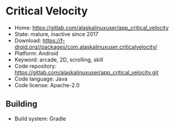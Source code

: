 # Critical Velocity

- Home: https://gitlab.com/alaskalinuxuser/app_critical_velocity
- State: mature, inactive since 2017
- Download: https://f-droid.org//packages/com.alaskalinuxuser.criticalvelocity/
- Platform: Android
- Keyword: arcade, 2D, scrolling, skill
- Code repository: https://gitlab.com/alaskalinuxuser/app_critical_velocity.git
- Code language: Java
- Code license: Apache-2.0

## Building

- Build system: Gradle
